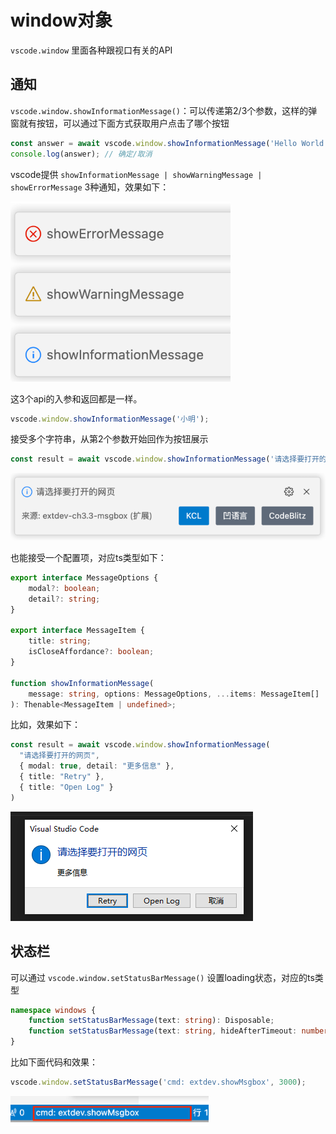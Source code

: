 # window对象

`vscode.window` 里面各种跟视口有关的API

##  通知

`vscode.window.showInformationMessage()`：可以传递第2/3个参数，这样的弹窗就有按钮，可以通过下面方式获取用户点击了哪个按钮

```ts
const answer = await vscode.window.showInformationMessage('Hello World from VSTodo!', '确定', '取消');
console.log(answer); // 确定/取消
```

vscode提供 `showInformationMessage | showWarningMessage | showErrorMessage` 3种通知，效果如下：

![image-20250227212413607](img/124-window对象/image-20250227212413607.png)

这3个api的入参和返回都是一样。

```ts
vscode.window.showInformationMessage('小明');
```

接受多个字符串，从第2个参数开始回作为按钮展示

```ts
const result = await vscode.window.showInformationMessage('请选择要打开的网页', "KCL", "凹语言", "CodeBlitz"); // result是点击了哪个按钮
```

![image-20250227212925671](img/124-window对象/image-20250227212925671.png)

也能接受一个配置项，对应ts类型如下：

```ts
export interface MessageOptions {
    modal?: boolean;
    detail?: string;
}

export interface MessageItem {
    title: string;
    isCloseAffordance?: boolean;
}

function showInformationMessage(
    message: string, options: MessageOptions, ...items: MessageItem[]
): Thenable<MessageItem | undefined>;
```

比如，效果如下：

```ts
const result = await vscode.window.showInformationMessage(
  "请选择要打开的网页",
  { modal: true, detail: "更多信息" },
  { title: "Retry" },
  { title: "Open Log" }
)
```

![image-20250227213703475](img/124-window对象/image-20250227213703475.png)

## 状态栏 

可以通过 `vscode.window.setStatusBarMessage()` 设置loading状态，对应的ts类型

```ts
namespace windows {
    function setStatusBarMessage(text: string): Disposable;
    function setStatusBarMessage(text: string, hideAfterTimeout: number): Disposable;
}
```

比如下面代码和效果：

```ts
vscode.window.setStatusBarMessage('cmd: extdev.showMsgbox', 3000);
```

![image-20250227215037397](img/124-window对象/image-20250227215037397.png)